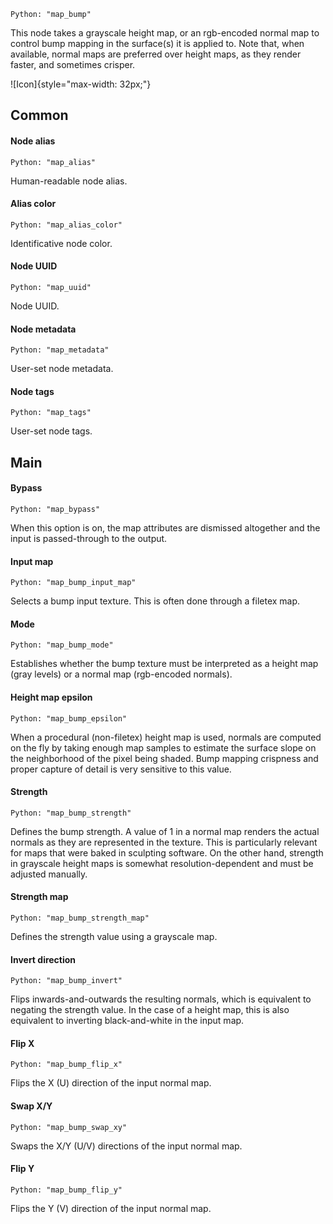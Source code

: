 `Python: "map_bump"`

This node takes a grayscale height map, or an rgb-encoded normal map to control bump mapping in the surface(s) it is applied to. Note that, when available, normal maps are preferred over height maps, as they render faster, and sometimes crisper.

![Icon]{style="max-width: 32px;"}

## Common

#### Node alias
`Python: "map_alias"`

Human-readable node alias.

#### Alias color
`Python: "map_alias_color"`

Identificative node color.

#### Node UUID
`Python: "map_uuid"`

Node UUID.

#### Node metadata
`Python: "map_metadata"`

User-set node metadata.

#### Node tags
`Python: "map_tags"`

User-set node tags.

## Main

#### Bypass
`Python: "map_bypass"`

When this option is on, the map attributes are dismissed altogether and the input is passed-through to the output.

#### Input map
`Python: "map_bump_input_map"`

Selects a bump input texture. This is often done through a filetex map.

#### Mode
`Python: "map_bump_mode"`

Establishes whether the bump texture must be interpreted as a height map (gray levels) or a normal map (rgb-encoded normals).

#### Height map epsilon
`Python: "map_bump_epsilon"`

When a procedural (non-filetex) height map is used, normals are computed on the fly by taking enough map samples to estimate the surface slope on the neighborhood of the pixel being shaded. Bump mapping crispness and proper capture of detail is very sensitive to this value.

#### Strength
`Python: "map_bump_strength"`

Defines the bump strength. A value of 1 in a normal map renders the actual normals as they are represented in the texture. This is particularly relevant for maps that were baked in sculpting software. On the other hand, strength in grayscale height maps is somewhat resolution-dependent and must be adjusted manually.

#### Strength map
`Python: "map_bump_strength_map"`

Defines the strength value using a grayscale map.

#### Invert direction
`Python: "map_bump_invert"`

Flips inwards-and-outwards the resulting normals, which is equivalent to negating the strength value. In the case of a height map, this is also equivalent to inverting black-and-white in the input map.

#### Flip X
`Python: "map_bump_flip_x"`

Flips the X (U) direction of the input normal map.

#### Swap X/Y
`Python: "map_bump_swap_xy"`

Swaps the X/Y (U/V) directions of the input normal map.

#### Flip Y
`Python: "map_bump_flip_y"`

Flips the Y (V) direction of the input normal map.

